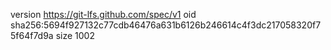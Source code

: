 version https://git-lfs.github.com/spec/v1
oid sha256:5694f927132c77cdb46476a631b6126b246614c4f3dc217058320f75f64f7d9a
size 1002

